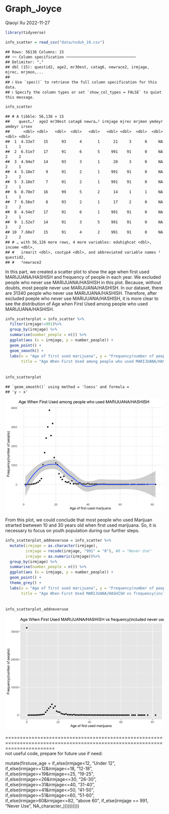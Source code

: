 Graph_Joyce
================
Qiaoyi Xu
2022-11-27

``` r
library(tidyverse)
```

``` r
info_scatter = read_csv("data/nsduh_19.csv")
```

    ## Rows: 56136 Columns: 15
    ## ── Column specification ───────────────────────────────
    ## Delimiter: ","
    ## dbl (15): questid2, age2, mr30est, catag6, newrace2, irmjage, mjrec, mrjmon,...
    ## 
    ## ℹ Use `spec()` to retrieve the full column specification for this data.
    ## ℹ Specify the column types or set `show_col_types = FALSE` to quiet this message.

``` r
info_scatter
```

    ## # A tibble: 56,136 × 15
    ##    quest…¹  age2 mr30est catag6 newra…² irmjage mjrec mrjmon ymdeyr amdeyr irsex
    ##      <dbl> <dbl>   <dbl>  <dbl>   <dbl>   <dbl> <dbl>  <dbl>  <dbl>  <dbl> <dbl>
    ##  1  4.33e7    15      93      4       1      21     3      0     NA      1     1
    ##  2  6.51e7    17      91      6       5     991    91      0     NA      2     2
    ##  3  4.94e7    14      93      3       1      20     3      0     NA      2     1
    ##  4  5.10e7     9      91      2       1     991    91      0     NA      2     2
    ##  5  3.18e7     7      91      2       1     991    91      0     NA      2     1
    ##  6  8.70e7    16      99      5       2      14     1      1     NA      1     1
    ##  7  6.56e7     8      93      2       1      17     2      0     NA      2     2
    ##  8  4.54e7    17      91      6       1     991    91      0     NA      2     1
    ##  9  1.52e7    14      91      3       5     991    91      0     NA      2     2
    ## 10  7.60e7    15      91      4       2     991    91      0     NA      2     2
    ## # … with 56,126 more rows, 4 more variables: eduhighcat <dbl>, income <dbl>,
    ## #   irmarit <dbl>, coutyp4 <dbl>, and abbreviated variable names ¹​questid2,
    ## #   ²​newrace2

In this part, we created a scatter plot to show the age when first used
MARIJUANA/HASHISH and frequency of people in each year. We excluded
people who never use MARIJUANA/HASHISH in this plot. Because, without
doubts, most people never use MARIJUANA/HASHISH. In our dataset, there
are 31340 people who never use MARIJUANA/HASHISH. Therefore, after
excluded poeple who never use MARIJUANA/HASHISH, it is more clear to see
the distribution of Age when First Used among people who used
MARIJUANA/HASHISH.

``` r
info_scatterplot = info_scatter %>%
  filter(irmjage!=991)%>%
  group_by(irmjage) %>%
  summarise(number_people = n()) %>%
  ggplot(aes (x = irmjage, y = number_people)) +
  geom_point() +
  geom_smooth() +
  labs(x = "Age of first used marijuana", y = "Frequency(number of people)",
       title = "Age When First Used among people who used MARIJUANA/HASHISH")
  

info_scatterplot                                 
```

    ## `geom_smooth()` using method = 'loess' and formula =
    ## 'y ~ x'

![](Graph_Joyce_files/figure-gfm/scatter%20plot-1.png)<!-- -->

From this plot, we could conclude that most people who used Marijuan
strarted bwtween 10 and 30 years old when first used marijuana. So, it
is necessary to focus on youth population during our further steps.

``` r
info_scatterplot_addneveruse = info_scatter %>%
  mutate(irmjage = as.character(irmjage),
         irmjage = recode(irmjage, "991" = "0"), #0 = "Never Use"
         irmjage = as.numeric(irmjage))%>%
  group_by(irmjage) %>%
  summarise(number_people = n()) %>%
  ggplot(aes (x = irmjage, y = number_people)) +
  geom_point() +
  theme_grey() +
  labs(x = "Age of first used marijuana", y = "Frequency(number of people)",
       title = "Age When First Used MARIJUANA/HASHISH vs frequency(included never use)")
  

info_scatterplot_addneveruse  
```

![](Graph_Joyce_files/figure-gfm/unnamed-chunk-2-1.png)<!-- -->

=============================================================================================================================  
not useful code, prepare for future use if need:

mutate(firstuse_age = if_else(irmjage\<12, “Under 12”,
if_else(irmjage\>=12&irmjage\<=18, “12-18”,
if_else(irmjage\>=19&irmjage\<=25, “19-25”,
if_else(irmjage\>=26&irmjage\<=30, “26-30”,
if_else(irmjage\>=31&irmjage\<=40, “31-40”,
if_else(irmjage\>=41&irmjage\<=50, “41-50”,
if_else(irmjage\>=51&irmjage\<=60, “51-60”,
if_else(irmjage\>60&irmjage\<=82, “above 60”, if_else(irmjage == 991,
“Never Use”, NA_character\_))))))))))

